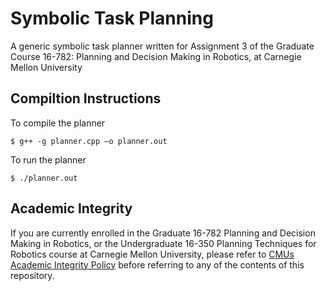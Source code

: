# Symbolic Task Planning
A generic symbolic task planner written for Assignment 3 of the Graduate Course 16-782: Planning and Decision Making in Robotics, at Carnegie Mellon University

## Compiltion Instructions
To compile the planner
```console
$ g++ -g planner.cpp –o planner.out
```

To run the planner
```console
$ ./planner.out
```

## Academic Integrity
If you are currently enrolled in the Graduate 16-782 Planning and Decision Making in Robotics, or the Undergraduate 16-350 Planning Techniques for Robotics course at Carnegie Mellon University, please refer to [CMUs Academic Integrity Policy](https://www.cmu.edu/policies/student-and-student-life/academic-integrity.html) before referring to any of the contents of this repository.
